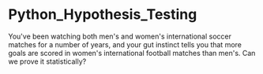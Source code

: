 # Python_Hypothesis_Testing
You've been watching both men's and women's international soccer matches for a number of years, and your gut instinct tells you that more goals are scored in women's international football matches than men's. Can we prove it statistically?
